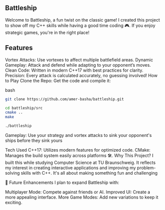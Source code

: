 ## Battleship 
Welcome to Battleship, a fun twist on the classic game! I created this project to show off my C++ skills while having a good time coding 🎮. If you enjoy strategic games, you're in the right place!

## Features
Vortex Attacks: Use vortexes to affect multiple battlefield areas.
Dynamic Gameplay: Attack and defend while adapting to your opponent’s moves.
Clean Code: Written in modern C++17 with best practices for clarity.
Precision: Every attack is calculated accurately, no guessing involved! 
How to Play
Clone the Repo: Get the code and compile it:

bash
```bash
git clone https://github.com/amer-basha/battleship.git
```
```bash
cd battleship/src
cmake ..
make
```
```bash 
./battleship
```
Gameplay: Use your strategy and vortex attacks to sink your opponent's ships before they sink yours

Tech Used
C++17: Utilizes modern features for optimized code.
CMake: Manages the build system easily across platforms 🛠️.
Why This Project?
I built this while studying Computer Science at TU Braunschweig. It reflects my interest in creating interactive applications and improving my problem-solving skills with C++. It's all about making something fun and challenging

🚀 Future Enhancements
I plan to expand Battleship with:

Multiplayer Mode: Compete against friends or AI.
Improved UI: Create a more appealing interface.
More Game Modes: Add new variations to keep it exciting.